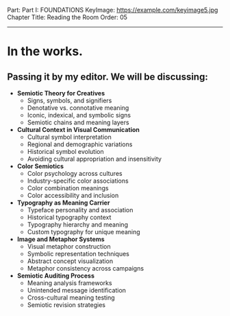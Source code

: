 Part: Part I: FOUNDATIONS
KeyImage: https://example.com/keyimage5.jpg
Chapter Title: Reading the Room
Order: 05

---

# In the works.

## Passing it by my editor. We will be discussing:

- **Semiotic Theory for Creatives**
  - Signs, symbols, and signifiers
  - Denotative vs. connotative meaning
  - Iconic, indexical, and symbolic signs
  - Semiotic chains and meaning layers
- **Cultural Context in Visual Communication**
  - Cultural symbol interpretation
  - Regional and demographic variations
  - Historical symbol evolution
  - Avoiding cultural appropriation and insensitivity
- **Color Semiotics**
  - Color psychology across cultures
  - Industry-specific color associations
  - Color combination meanings
  - Color accessibility and inclusion
- **Typography as Meaning Carrier**
  - Typeface personality and association
  - Historical typography context
  - Typography hierarchy and meaning
  - Custom typography for unique meaning
- **Image and Metaphor Systems**
  - Visual metaphor construction
  - Symbolic representation techniques
  - Abstract concept visualization
  - Metaphor consistency across campaigns
- **Semiotic Auditing Process**
  - Meaning analysis frameworks
  - Unintended message identification
  - Cross-cultural meaning testing
  - Semiotic revision strategies

<div style="height: 120px;"></div>
